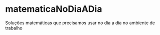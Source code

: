 # matematicaNoDiaADia
Soluções matemáticas que precisamos usar no dia a dia no ambiente de trabalho
